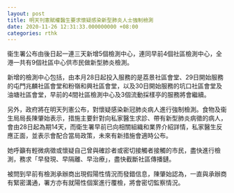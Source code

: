 ```yaml
---
layout: post
title: 明天刊憲賦權醫生要求懷疑感染新型肺炎人士強制檢測
date: 2020-11-26 12:31:33.000000000 +08:00
categories: rthk
---
```


衞生署公布由後日起一連三天新增5個檢測中心，連同早前4個社區檢測中心，全港一共有9個社區中心供市民做新型肺炎檢測。

新增的檢測中心包括，由本月28日起投入服務的是荔景社區會堂、29日開始服務的屯門兆麟社區會堂和粉嶺和興社區會堂，以及30日開始服務的坑口社區會堂及油塘社區會堂，早前的4間社區檢測中心及3個流動採樣亭的服務將會繼續。

另外，政府將在明天列憲公布，對懷疑感染新冠肺炎病人進行強制檢測。食物及衞生局局長陳肇始表示，措施主要針對向私家醫生求診、帶有新型肺炎病徵的病人，會由28日起為期14天，而衛生署早前已向相關組織和業界介紹詳情，私家醫生反應正面，並表示會配合當局政策，未來有新措施會適時公布。

她呼籲有輕微病徵或懷疑自己曾與確診者或密切接觸者接觸的市民，盡快進行檢測，務求「早發現、早隔離、早治療」，盡快截斷社區傳播鏈。

被問到早前有檢測承辦商出現假陽性情況而發錯信息，陳肇始認為，一直與承辦商有緊密溝通，署方亦有就陽性個案進行覆檢，將會密切監察情況。
